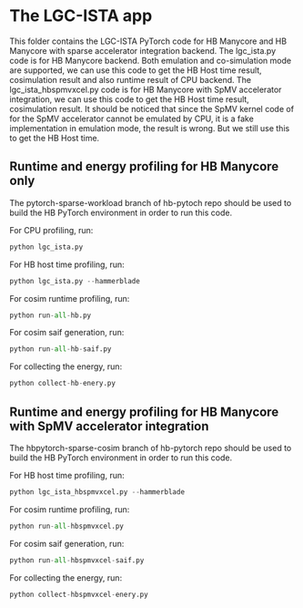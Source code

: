 # The LGC-ISTA app

This folder contains the LGC-ISTA PyTorch code for HB Manycore and HB Manycore with sparse accelerator integration backend.
The lgc_ista.py code is for HB Manycore backend. Both emulation and co-simulation mode are supported, we can use this code to get the HB Host time result, cosimulation result and also runtime result of CPU backend.
The lgc_ista_hbspmvxcel.py code is for HB Manycore with SpMV accelerator integration, we can use this code to get the HB Host time result, cosimulation result. It should be noticed that since the SpMV kernel code of for the SpMV accelerator cannot be emulated by CPU, it is a fake implementation in emulation mode, the result is wrong. But we still use this to get the HB Host time.

## Runtime and energy profiling for HB Manycore only

The pytorch-sparse-workload branch of hb-pytoch repo should be used to build the HB PyTorch environment in order to run  this code.

For CPU profiling, run:
```python
python lgc_ista.py
```
For HB host time profiling, run:
```python
python lgc_ista.py --hammerblade
```
For cosim runtime profiling, run: 
```python
python run-all-hb.py
```
For cosim saif generation, run:
```python
python run-all-hb-saif.py
```
For collecting the energy, run:
```python
python collect-hb-enery.py
```


## Runtime and energy profiling for HB Manycore with SpMV accelerator integration

The hbpytorch-sparse-cosim branch of hb-pytorch repo should be used to build the HB PyTorch environment in order to run this code.
  
For HB host time profiling, run:
```python
python lgc_ista_hbspmvxcel.py --hammerblade
```
For cosim runtime profiling, run:
```python
python run-all-hbspmvxcel.py
```
For cosim saif generation, run:
```python
python run-all-hbspmvxcel-saif.py
```
For collecting the energy, run:
```python
python collect-hbspmvxcel-enery.py
```
